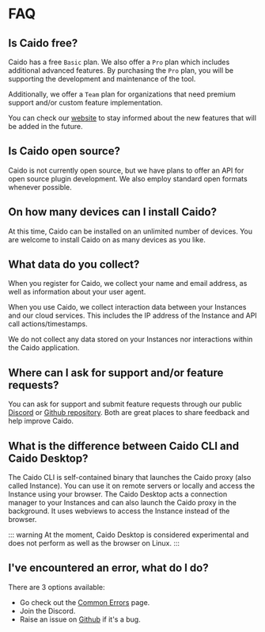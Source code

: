 # FAQ

## Is Caido free?

Caido has a free `Basic` plan. We also offer a `Pro` plan which includes additional advanced features. By purchasing the `Pro` plan, you will be supporting the development and maintenance of the tool.

Additionally, we offer a `Team` plan for organizations that need premium support and/or custom feature implementation.

You can check our [website](https://caido.io) to stay informed about the new features that will be added in the future.

## Is Caido open source?

Caido is not currently open source, but we have plans to offer an API for open source plugin development. We also employ standard open formats whenever possible.

## On how many devices can I install Caido?

At this time, Caido can be installed on an unlimited number of devices. You are welcome to install Caido on as many devices as you like.

## What data do you collect?

When you register for Caido, we collect your name and email address, as well as information about your user agent.

When you use Caido, we collect interaction data between your Instances and our cloud services. This includes the IP address of the Instance and API call actions/timestamps.

We do not collect any data stored on your Instances nor interactions within the Caido application.

## Where can I ask for support and/or feature requests?

You can ask for support and submit feature requests through our public <a href="https://links.caido.io/www-discord" target="_blank">Discord</a> or <a href="https://links.caido.io/www-github-issues" target="_blank">Github repository</a>. Both are great places to share feedback and help improve Caido.

## What is the difference between Caido CLI and Caido Desktop?

The Caido CLI is self-contained binary that launches the Caido proxy (also called Instance). You can use it on remote servers or locally and access the Instance using your browser. The Caido Desktop acts a connection manager to your Instances and can also launch the Caido proxy in the background. It uses webviews to access the Instance instead of the browser.

::: warning
At the moment, Caido Desktop is considered experimental and does not perform as well as the browser on Linux.
:::

## I've encountered an error, what do I do?

There are 3 options available:

- Go check out the [Common Errors](/reference/common_errors.md) page.
- Join the Discord.
- Raise an issue on [Github](https://github.com/caido/caido) if it's a bug.
